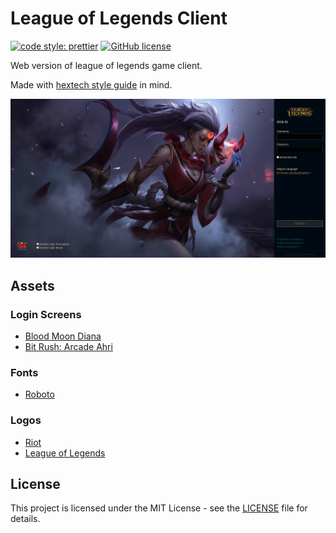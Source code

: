 # League of Legends Client

[![code style: prettier](https://img.shields.io/badge/code_style-prettier-ff69b4.svg)](https://github.com/prettier/prettier)
[![GitHub license](https://img.shields.io/badge/license-MIT-blue.svg)](https://github.com/malcodeman/league-of-legends-client/blob/master/LICENSE)

Web version of league of legends game client.

Made with [hextech style guide](http://nexus.leagueoflegends.com/2016/12/the-visual-language-of-hextech/) in mind.

![Homepage image](screenshots/homepage.png)

## Assets

### Login Screens

- [Blood Moon Diana](https://www.youtube.com/watch?v=myEKQkKdKtQ)
- [Bit Rush: Arcade Ahri](https://www.youtube.com/watch?v=DYW-kEiCnJI)

### Fonts

- [Roboto](https://fonts.google.com/specimen/Roboto)

### Logos

- [Riot](https://www.riotgames.com/sites/default/files/asset-kit-assets/files/Riot_logo_WHITE_TEXT.png)
- [League of Legends](https://www.riotgames.com/sites/default/files/asset-kit-assets/files/LOL_LOGO_RGB_SMALL%20copy.PNG)

## License

This project is licensed under the MIT License - see the [LICENSE](LICENSE) file for details.
